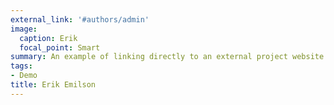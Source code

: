 ```yaml
---
external_link: '#authors/admin'
image:
  caption: Erik
  focal_point: Smart
summary: An example of linking directly to an external project website using `external_link`.
tags:
- Demo
title: Erik Emilson
---
```

